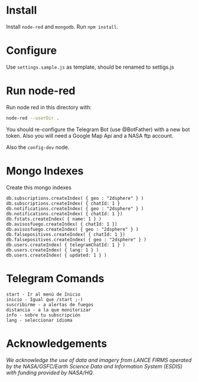 # Install #

Install `node-red` and `mongodb`. Run `npm install`.

# Configure #

Use `settings.sample.js` as template, should be renamed to settigs.js

# Run node-red #

Run node red in this directory with:

```bash
node-red --userDir .
```
You should re-configure the Telegram Bot (use @BotFather) with a new bot token. Also you will need a Google Map Api and a NASA ftp account.

Also the `config-dev` node.

# Mongo Indexes #

Create this mongo indexes
```mongodb
db.subscriptions.createIndex( { geo : "2dsphere" } )
db.subscriptions.createIndex( { chatId: 1 }
db.notifications.createIndex( { geo : "2dsphere" } )
db.notifications.createIndex( { chatId: 1 })
db.fstats.createIndex( { name: 1 } )
db.avisosfuego.createIndex( { chatId: 1 })
db.avisosfuego.createIndex( { geo : "2dsphere" } )
db.falsepositives.createIndex( { chatId: 1 })
db.falsepositives.createIndex( { geo : "2dsphere" } )
db.users.createIndex( { telegramChatId: 1 } )
db.users.createIndex( { lang: 1 } )
db.users.createIndex( { updated: 1 } )
```

# Telegram Comands #

```
start - Ir al menú de Inicio
inicio - Igual que /start ;-)
suscribirme - a alertas de fuegos
distancia - a la que monitorizar
info - sobre tu subscripción
lang - seleccionar idioma
```

# Acknowledgements #

*We acknowledge the use of data and imagery from LANCE FIRMS operated by the NASA/GSFC/Earth Science Data and Information System (ESDIS) with funding provided by NASA/HQ*.
